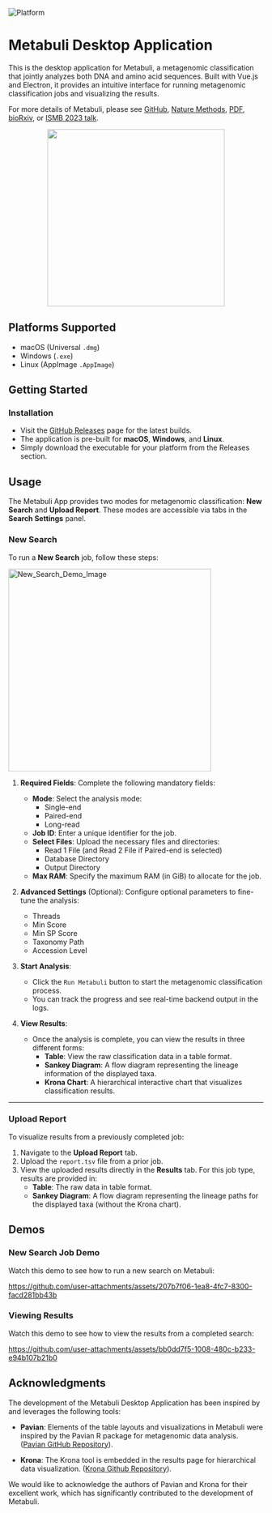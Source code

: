 ![Platform](https://img.shields.io/badge/platform-Mac%20%7C%20Windows%20%7C%20Linux-brightgreen)

# Metabuli Desktop Application 

This is the desktop application for Metabuli, a metagenomic classification that jointly analyzes both DNA and amino acid sequences. Built with Vue.js and Electron, it provides an intuitive interface for running metagenomic classification jobs and visualizing the results.

For more details of Metabuli, please see
[GitHub](https://github.com/steineggerlab/Metabuli),
[Nature Methods](https://www.nature.com/articles/s41592-024-02273-y), 
[PDF](https://www.nature.com/articles/s41592-024-02273-y.epdf?sharing_token=je_2D5Su0-xVOSjuKSAXF9RgN0jAjWel9jnR3ZoTv0M7gE7NDF_xi_3sW8QdRiwfSJNwqaXItSoeCvr7cvcoQxKLt0oROgWc6urmki9tP80cXEuHPN0D7b4y9y3i8Yv7sZw8MxxhAj7W6p9eZE2zaK3eozdOkXvwADVfso9cXIM%3D), 
[bioRxiv](https://www.biorxiv.org/content/10.1101/2023.05.31.543018v2), or [ISMB 2023 talk](https://www.youtube.com/watch?v=vz2fuRcVwyk).
<p align="center"><img src="https://raw.githubusercontent.com/steineggerlab/Metabuli/master/.github/marv_metabuli_small.png" height="350" /></p>

## Platforms Supported

- macOS (Universal `.dmg`)
- Windows (`.exe`)
- Linux (AppImage `.AppImage`)

## Getting Started

### Installation

- Visit the [GitHub Releases](https://github.com/steineggerlab/Metabuli-App/releases) page for the latest builds.
- The application is pre-built for **macOS**, **Windows**, and **Linux**.
- Simply download the executable for your platform from the Releases section.

## Usage

The Metabuli App provides two modes for metagenomic classification: **New Search** and **Upload Report**. These modes are accessible via tabs in the **Search Settings** panel.

### New Search
To run a **New Search** job, follow these steps:

<img src="https://github.com/user-attachments/assets/e1b5dc80-5675-4c86-8068-89e043465ace" alt="New_Search_Demo_Image" height="400"/>

1. **Required Fields**: 
   Complete the following mandatory fields:
   - **Mode**: Select the analysis mode:
     - Single-end
     - Paired-end
     - Long-read
   - **Job ID**: Enter a unique identifier for the job.
   - **Select Files**: Upload the necessary files and directories:
     - Read 1 File (and Read 2 File if Paired-end is selected)
     - Database Directory
     - Output Directory
   - **Max RAM**: Specify the maximum RAM (in GiB) to allocate for the job.

2. **Advanced Settings** (Optional): 
   Configure optional parameters to fine-tune the analysis:
   - Threads
   - Min Score
   - Min SP Score
   - Taxonomy Path
   - Accession Level

3. **Start Analysis**: 
   - Click the `Run Metabuli` button to start the metagenomic classification process.
   - You can track the progress and see real-time backend output in the logs.

4. **View Results**: 
   - Once the analysis is complete, you can view the results in three different forms:
     - **Table**: View the raw classification data in a table format.
     - **Sankey Diagram**: A flow diagram representing the lineage information of the displayed taxa.
     - **Krona Chart**: A hierarchical interactive chart that visualizes classification results.
---

### Upload Report

To visualize results from a previously completed job:

1. Navigate to the **Upload Report** tab.
2. Upload the `report.tsv` file from a prior job.
3. View the uploaded results directly in the **Results** tab. For this job type, results are provided in:
   - **Table**: The raw data in table format.
   - **Sankey Diagram**: A flow diagram representing the lineage paths for the displayed taxa (without the Krona chart).


## Demos

### New Search Job Demo
Watch this demo to see how to run a new search on Metabuli:

https://github.com/user-attachments/assets/207b7f06-1ea8-4fc7-8300-facd281bb43b

### Viewing Results
Watch this demo to see how to view the results from a completed search:

https://github.com/user-attachments/assets/bb0dd7f5-1008-480c-b233-e94b107b21b0

## Acknowledgments
The development of the Metabuli Desktop Application has been inspired by and leverages the following tools:

- **Pavian**: Elements of the table layouts and visualizations in Metabuli were inspired by the Pavian R package for metagenomic data analysis. ([Pavian GitHub Repository](https://github.com/fbreitwieser/pavian)).
  
- **Krona**: The Krona tool is embedded in the results page for hierarchical data visualization. ([Krona Github Repository](https://github.com/marbl/Krona/wiki)).

We would like to acknowledge the authors of Pavian and Krona for their excellent work, which has significantly contributed to the development of Metabuli.
